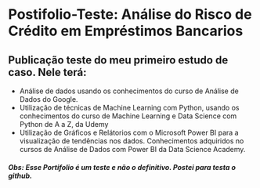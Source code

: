 # Postifolio-Teste: Análise do Risco de Crédito em Empréstimos Bancarios 
## Publicação teste do meu primeiro estudo de caso. Nele terá:
* Análise de dados usando os conhecimentos do curso de Análise de Dados do Google. 
* Utilização de técnicas de Machine Learning com Python, usando os conhecimentos do curso de Machine Learning e Data Science com Python de A a Z, da Udemy
* Utilização de Gráficos e Relátorios com o Microsoft Power BI para a visualização de tendências nos dados. Conhecimentos adquiridos no cursos de Análise de Dados com Power BI da Data Science Academy.


##### Obs: Esse Portifolio é um teste e não o definitivo. Postei para testa o github.  
